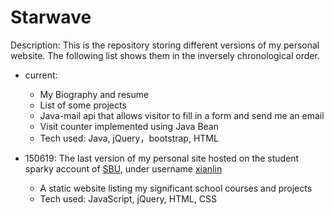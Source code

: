 # Starwave

Description: This is the repository storing different versions of my personal website.
The following list shows them in the inversely chronological order.

* current: 
	* My Biography and resume
	* List of some projects
	* Java-mail api that allows visitor to fill in a form and send me an email
	* Visit counter implemented using Java Bean 
	* Tech used: Java, jQuery，bootstrap, HTML 


* 150619: The last version of my personal site hosted on the student sparky account of [SBU](http://www.stonybrook.edu/), under username [xianlin](http://www.ic.sunysb.edu/stu/xianlin/)
	* A static website listing my significant school courses and projects
	* Tech used: JavaScript, jQuery, HTML, CSS
	
